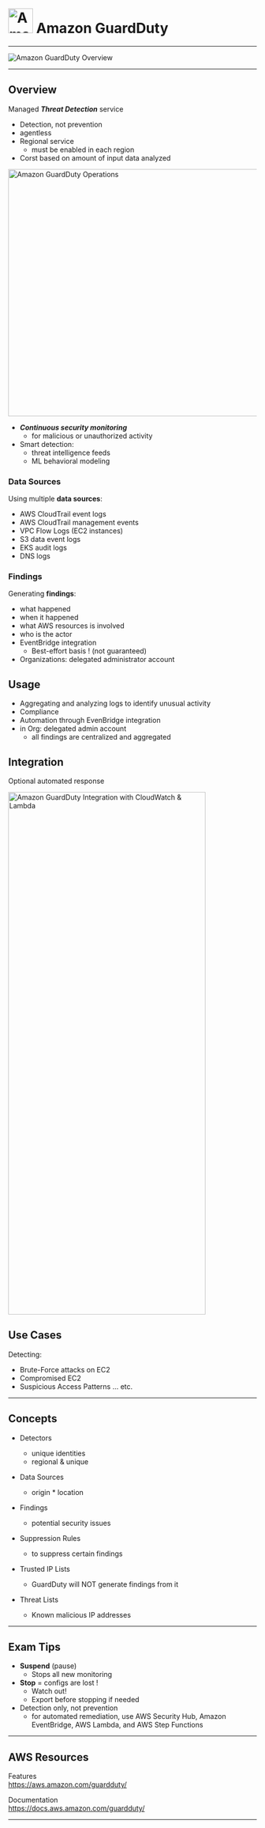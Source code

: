 # <img src="../../images/GuardDutyLogo.png" alt="Amazon GuardDuty" style="height: 50px; width:50px;"/>  Amazon GuardDuty  

---  

![Amazon GuardDuty Overview](../../images/GuardDutyOverview.png)

---  
## Overview  
Managed ***Threat Detection*** service
- Detection, not prevention
- agentless 
- Regional service
  - must be enabled in each region
- Corst based on amount of input data analyzed

<img src="../../images/GuardDutyOperations.png" alt="Amazon GuardDuty Operations" style="height: 500px; width:550px;"/>

- ***Continuous security monitoring***  
  - for malicious or unauthorized activity
- Smart detection:
  - threat intelligence feeds
  - ML behavioral modeling

### Data Sources  
Using multiple **data sources**:
- AWS CloudTrail event logs
- AWS CloudTrail management events
- VPC Flow Logs (EC2 instances)
- S3 data event logs
- EKS audit logs
- DNS logs

### Findings  
Generating **findings**:
  - what happened
  - when it happened
  - what AWS resources is involved
  - who is the actor
  - EventBridge integration
    - Best-effort basis ! (not guaranteed)
- Organizations: delegated administrator account

## Usage
- Aggregating and analyzing logs to identify unusual activity
- Compliance
- Automation through EvenBridge integration
- in Org: delegated admin account
  - all findings are centralized and aggregated

## Integration
Optional automated response 

<img src="../../images/GuardDutyIntegrations.png" alt="Amazon GuardDuty Integration with CloudWatch & Lambda" style="height: 1057px; width:400px;"/>

## Use Cases
Detecting:
- Brute-Force attacks on EC2 
- Compromised EC2
- Suspicious Access Patterns
... etc.

---  
## Concepts

- Detectors  
  - unique identities  
  - regional & unique  

- Data Sources  
  - origin * location  

- Findings  
  - potential security issues  

- Suppression Rules  
  - to suppress certain findings  

- Trusted IP Lists  
  - GuardDuty will NOT generate findings from it  

- Threat Lists  
  - Known malicious IP addresses  

---  
## Exam Tips
- **Suspend** (pause) 
  - Stops all new monitoring
- **Stop** = configs are lost ! 
  - Watch out! 
  - Export before stopping if needed
- Detection only, not prevention
  - for automated remediation, use AWS Security Hub, Amazon EventBridge, AWS Lambda, and AWS Step Functions  

---  
## AWS Resources

Features  
https://aws.amazon.com/guardduty/

Documentation  
https://docs.aws.amazon.com/guardduty/


---  

